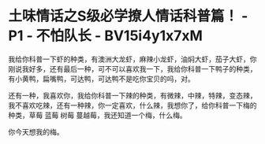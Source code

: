 # 土味情话之S级必学撩人情话科普篇！ - P1 - 不怕队长 - BV15i4y1x7xM

我给你科普一下虾的种类，有澳洲大龙虾，麻辣小龙虾，油焖大虾，茄子大虾，你刚说我好多，还有最后一种，可不可以喜欢我一下，我给你科普一下鸭子的种类，有小黄鸭，扁嘴鸭，可达鸭，可达鸭不是吃你宝贝的吗，对。

还有一种，我喜欢你，我给你科普一下辣的种类，有微辣，中辣，特辣，变态辣，我不喜欢吃辣，还有一种辣，你一定喜欢，什么辣，我想你了，给你科普一下梅的种类，草莓 蓝莓 树莓 蔓越莓，我还知道一个梅，什么梅。

你今天想我的梅。